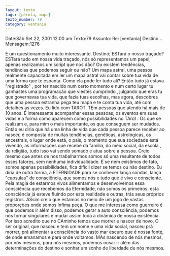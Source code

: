 ```yaml
---
layout: texto
tags: [pérola, mapa]
texto_number: 79
category: ventania
---
```

Date:Sáb Set 22, 2001 12:00 am
Texto:79
Assunto: Re: [ventania] Destino...
Mensagem:1276

É um questionamento muito interessante. 
Destino; 
ESTará o nosso traçado? 
ESTará tudo em nossa vida traçado, nós só representamos um papel, apenas realizamos um script que nos dão? 
Ou existem tendências, tendências que podemos seguir ou não? 
Um mapa astral, uma pessoa realmente capacitada em ler um mapa astral vai contar sobre tua vida de uma forma que te espanta. 
Como ela pode ler tudo ali? 
Então tudo já estava "registrado" , por ter nascido num certo momento e num certo lugar tu ganhastes uma programação que viestes cumprindo , julgando que eras tu que governavas tua vida, que fazia tuas escolhas, mas agora, descobres que uma pessoa estranha pega teu mapa e te conta tua vida, até com detalhes as vezes. 
Eu lido com TAROT. 
TEm pessoas que atendo há mais de 10 anos. 
É interessante acompanhar essas pessoas, os eventos em suas vidas e a forma como aparecem como possibilidades no TArot . 
Os que se realizam e, para mim o mais importante, os que conseguem ser mudados. 
Então eu diria que há uma linha de vida que cada pessoa parece receber ao nascer, é composta de muitas tendências, genéticas, astrológicas, os ancestrais, o lugar onde está, o pais, o momento que sua sociedade está vivendo, as informações que recebe da familia, do meio social, da escola , da religião, tudo isso vai sendo somado e atua sobre a pessoa. 
Creio mesmo que antes de nos trabalharmos somos só uma resultante de todos esses fatores, sem nenhuma individualidade. 
E se nem existimos de fato, somos apenas possibilidades, fica dificil dizer se temos ou não destino. 
Eu diria de outra forma, a ETERNIDADE para se conhecer lança sondas, lança "capsulas" de consciência, que somos nós e tudo que é vivo e consciente. 
Pela magia de estarmos vivos alimentamos e desenvolvemos essa consciência que recebemos da Eternidade, não somos os primeiros, esta consciência já esteve fluindo por esta realidade e outras, trás seus próprios registros. 
ASsim creio que estamos no meio de um jogo de vastas proporçòes onde somos ínfima peça. 
O que me interessa como guerreiro é que podemos ir além disso, podemos gerar a auto consciência, podemos nos tornar singulares e mudar assim toda a dinâmica de nossa existência. 
Por isso acredito que no CAminho temos que morrer e nascer de novo. 
O ser original, que nasceu e tem um nome e uma vida social, nasceu prá morrer, prá alimentar a consciência do vasto mar escuro que é nossa fonte, de onde emanamos e para onde voltamos. 
MAs nascendo de nós mesmos, por nós mesmos, para nós mesmos, podemos ousar ir além das determinações do destino e sonhar um sonho de liberdade de nós mesmos.
